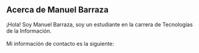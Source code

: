 ## Acerca de Manuel Barraza
¡Hola! Soy Manuel Barraza, soy un estudiante en la carrera de Tecnologías de la Información.
<br>
<br>
Mi información de contacto es la siguiente:
<br>
<mailto>
<!---
alexmanuel2103/alexmanuel2103 is a ✨ special ✨ repository because its `README.md` (this file) appears on your GitHub profile.
You can click the Preview link to take a look at your changes.
--->

